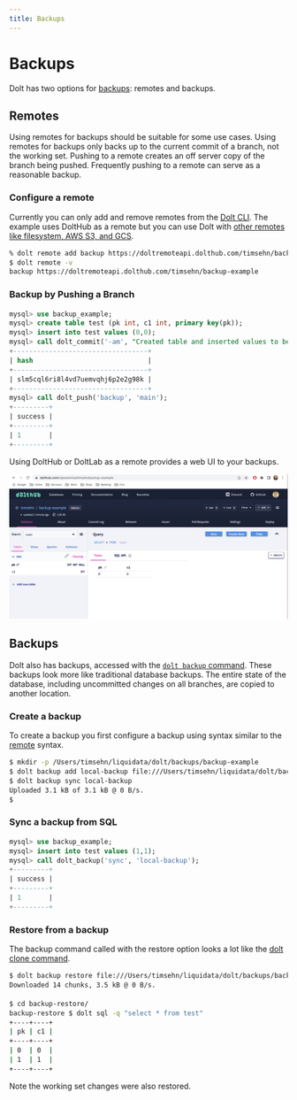 ```yaml
---
title: Backups
---
```


# Backups

Dolt has two options for [backups](../../../concepts/dolt/rdbms/backups.md): remotes and backups.

## Remotes

Using remotes for backups should be suitable for some use cases. Using remotes for backups only backs up to the current commit of a branch, not the working set. Pushing to a remote creates an off server copy of the branch being pushed. Frequently pushing to a remote can serve as a reasonable backup.

### Configure a remote

Currently you can only add and remove remotes from the [Dolt CLI](../../cli.md). The example uses DoltHub as a remote but you can use Dolt with [other remotes like filesystem, AWS S3, and GCS](https://www.dolthub.com/blog/2021-07-19-remotes/). 

```bash
% dolt remote add backup https://doltremoteapi.dolthub.com/timsehn/backup-example
$ dolt remote -v
backup https://doltremoteapi.dolthub.com/timsehn/backup-example 
```

### Backup by Pushing a Branch

```sql
mysql> use backup_example;
mysql> create table test (pk int, c1 int, primary key(pk));
mysql> insert into test values (0,0);
mysql> call dolt_commit('-am', "Created table and inserted values to be backed up");
+----------------------------------+
| hash                             |
+----------------------------------+
| slm5cql6ri8l4vd7uemvqhj6p2e2g98k |
+----------------------------------+
mysql> call dolt_push('backup', 'main');
+---------+
| success |
+---------+
| 1       |
+---------+
```

Using DoltHub or DoltLab as a remote provides a web UI to your backups.

![DoltHub Backup Example](../../../.gitbook/assets/backup-example.png)

## Backups

Dolt also has backups, accessed with the [`dolt backup` command](../../cli.md#dolt-backup). These backups look more like traditional database backups. The entire state of the database, including uncommitted changes on all branches, are copied to another location.

### Create a backup

To create a backup you first configure a backup using syntax similar to the [remote](../../../concepts/dolt/git/remotes.md) syntax.

```bash
$ mkdir -p /Users/timsehn/liquidata/dolt/backups/backup-example
$ dolt backup add local-backup file:///Users/timsehn/liquidata/dolt/backups/backup-example
$ dolt backup sync local-backup
Uploaded 3.1 kB of 3.1 kB @ 0 B/s.
$ 
```

### Sync a backup from SQL

```sql
mysql> use backup_example;
mysql> insert into test values (1,1);
mysql> call dolt_backup('sync', 'local-backup');
+---------+
| success |
+---------+
| 1       |
+---------+
```

### Restore from a backup

The backup command called with the restore option looks a lot like the [dolt clone command](../../cli.md#dolt-clone).

```bash
$ dolt backup restore file:///Users/timsehn/liquidata/dolt/backups/backup-example backup-restore
Downloaded 14 chunks, 3.5 kB @ 0 B/s.

$ cd backup-restore/
backup-restore $ dolt sql -q "select * from test"
+----+----+
| pk | c1 |
+----+----+
| 0  | 0  |
| 1  | 1  |
+----+----+
```

Note the working set changes were also restored.
